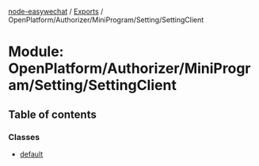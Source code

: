 [node-easywechat](../README.md) / [Exports](../modules.md) / OpenPlatform/Authorizer/MiniProgram/Setting/SettingClient

# Module: OpenPlatform/Authorizer/MiniProgram/Setting/SettingClient

## Table of contents

### Classes

- [default](../classes/OpenPlatform_Authorizer_MiniProgram_Setting_SettingClient.default.md)
